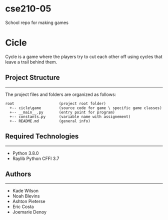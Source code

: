 # cse210-05
School repo for making games

# Cicle
Cycle is a game where the players try to cut each other off using cycles that leave a trail behind them.

## Project Structure
---
The project files and folders are organized as follows:
```
root                    (project root folder)
  +-- cicle\game        (source code for game \ specific game classes)
  +-- __main__.py       (entry point for program)
  +-- constants.py      (variable name with assignement)
  +-- README.md         (general info)
```

## Required Technologies
---
* Python 3.8.0
* Raylib Python CFFI 3.7

## Authors
---
* Kade Wilson 
* Noah Blevins
* Ashton Pieterse
* Eric Costa 
* Joemarie Denoy